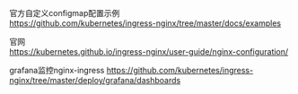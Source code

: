 官方自定义configmap配置示例  
https://github.com/kubernetes/ingress-nginx/tree/master/docs/examples  

官网  
https://kubernetes.github.io/ingress-nginx/user-guide/nginx-configuration/  

grafana监控nginx-ingress
https://github.com/kubernetes/ingress-nginx/tree/master/deploy/grafana/dashboards  

